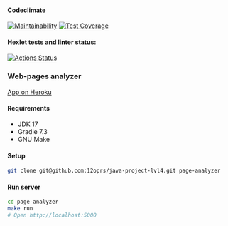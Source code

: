 #### Codeclimate
[![Maintainability](https://api.codeclimate.com/v1/badges/3c58f9d53d4c197ac2a1/maintainability)](https://codeclimate.com/github/12oprs/java-project-lvl4/maintainability)
[![Test Coverage](https://api.codeclimate.com/v1/badges/3c58f9d53d4c197ac2a1/test_coverage)](https://codeclimate.com/github/12oprs/java-project-lvl4/test_coverage)
#### Hexlet tests and linter status:
[![Actions Status](https://github.com/12oprs/java-project-lvl4/workflows/hexlet-check/badge.svg)](https://github.com/12oprs/java-project-lvl4/actions)

### Web-pages analyzer    
[App on Heroku](https://boiling-brook-25426.herokuapp.com/)  
#### Requirements  
- JDK 17  
- Gradle 7.3  
- GNU Make  
#### Setup  
```sh  
git clone git@github.com:12oprs/java-project-lvl4.git page-analyzer  
```  
#### Run server  
```sh  
cd page-analyzer  
make run  
# Open http://localhost:5000
```
